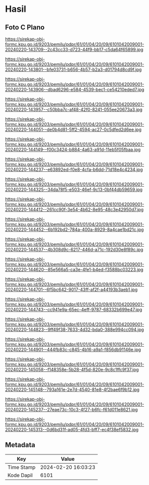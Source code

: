 # Hasil

## Foto C Plano

https://sirekap-obj-formc.kpu.go.id/9203/pemilu/pdpr/61/01/04/20/09/6101042009001-20240220-143709--2c43cc33-d723-44f9-bb17-c5da64f65899.jpg

https://sirekap-obj-formc.kpu.go.id/9203/pemilu/pdpr/61/01/04/20/09/6101042009001-20240220-143801--bfe03731-b656-4b57-b2a3-d01794d8cd9f.jpg

https://sirekap-obj-formc.kpu.go.id/9203/pemilu/pdpr/61/01/04/20/09/6101042009001-20240220-143906--dbad6296-e584-4539-bec1-ce54210eded7.jpg

https://sirekap-obj-formc.kpu.go.id/9203/pemilu/pdpr/61/01/04/20/09/6101042009001-20240220-143957--c50bba7c-af48-42f0-8241-055ee20673a3.jpg

https://sirekap-obj-formc.kpu.go.id/9203/pemilu/pdpr/61/01/04/20/09/6101042009001-20240220-144051--de0b4d81-5ff2-4594-ac27-0c5dfed2d6ee.jpg

https://sirekap-obj-formc.kpu.go.id/9203/pemilu/pdpr/61/01/04/20/09/6101042009001-20240220-144149--f00c3424-b884-4a63-a91d-11eb5f05fbaa.jpg

https://sirekap-obj-formc.kpu.go.id/9203/pemilu/pdpr/61/01/04/20/09/6101042009001-20240220-144237--e63892ed-f0e8-4cfa-b6dd-71d18e4c4234.jpg

https://sirekap-obj-formc.kpu.go.id/9203/pemilu/pdpr/61/01/04/20/09/6101042009001-20240220-144325--34da78f5-e503-46ef-9c13-0bf44db59659.jpg

https://sirekap-obj-formc.kpu.go.id/9203/pemilu/pdpr/61/01/04/20/09/6101042009001-20240220-144412--261cc90f-3e54-4b62-8e95-48c3e42950d7.jpg

https://sirekap-obj-formc.kpu.go.id/9203/pemilu/pdpr/61/01/04/20/09/6101042009001-20240220-144452--6b192bd2-784a-400a-8929-8a4cae1bd21c.jpg

https://sirekap-obj-formc.kpu.go.id/9203/pemilu/pdpr/61/01/04/20/09/6101042009001-20240220-144537--4b308d9c-6217-446d-a71c-192d30e8f89c.jpg

https://sirekap-obj-formc.kpu.go.id/9203/pemilu/pdpr/61/01/04/20/09/6101042009001-20240220-144620--85e566a5-ca3e-4fe1-b4ed-f3588bc03223.jpg

https://sirekap-obj-formc.kpu.go.id/9203/pemilu/pdpr/61/01/04/20/09/6101042009001-20240220-144701--6f5bc642-9017-43ff-af2f-a44193b3aeb1.jpg

https://sirekap-obj-formc.kpu.go.id/9203/pemilu/pdpr/61/01/04/20/09/6101042009001-20240220-144743--cc941e9a-65ec-4eff-9787-68332b699e47.jpg

https://sirekap-obj-formc.kpu.go.id/9203/pemilu/pdpr/61/01/04/20/09/6101042009001-20240220-144823--9ff49f38-7633-4d32-bda0-388e994cc094.jpg

https://sirekap-obj-formc.kpu.go.id/9203/pemilu/pdpr/61/01/04/20/09/6101042009001-20240220-144901--444fb83c-c845-4b16-a9a1-f856db91146e.jpg

https://sirekap-obj-formc.kpu.go.id/9203/pemilu/pdpr/61/01/04/20/09/6101042009001-20240220-145058--f148358e-5b28-4f5d-820e-9c8c1ffc9f37.jpg

https://sirekap-obj-formc.kpu.go.id/9203/pemilu/pdpr/61/01/04/20/09/6101042009001-20240220-145148--793a161e-2e7d-4540-81e8-4f2bae6f9b12.jpg

https://sirekap-obj-formc.kpu.go.id/9203/pemilu/pdpr/61/01/04/20/09/6101042009001-20240220-145237--27eae73c-10c3-4f27-b6fc-f61d011e8621.jpg

https://sirekap-obj-formc.kpu.go.id/9203/pemilu/pdpr/61/01/04/20/09/6101042009001-20240220-145313--0d6bd31f-ad05-4fd3-bff7-ec4f38ef5832.jpg


## Metadata

| Key        | Value               |
| ---------- | ------------------- |
| Time Stamp | 2024-02-20 16:03:23 |
| Kode Dapil | 6101                |



